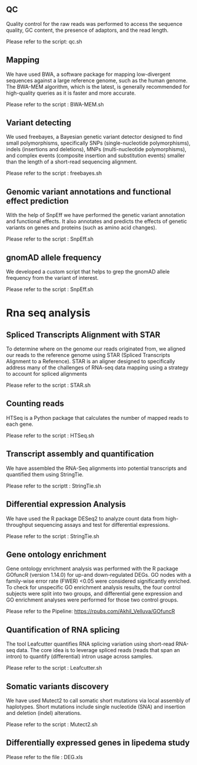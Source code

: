 
## QC
Quality control for the raw reads was performed to access the sequence quality, GC content, the presence of adaptors, and the read length.

Please refer to the script: qc.sh

## Mapping
We have used BWA, a software package for mapping low-divergent sequences against a large reference genome, such as the human genome. The BWA-MEM algorithm, which is the latest, is generally recommended for high-quality queries as it is faster and more accurate.

Please refer to the script : BWA-MEM.sh

## Variant detecting
We used freebayes, a Bayesian genetic variant detector designed to find small polymorphisms, specifically SNPs (single-nucleotide polymorphisms), indels (insertions and deletions), MNPs (multi-nucleotide polymorphisms), and complex events (composite insertion and substitution events) smaller than the length of a short-read sequencing alignment.


Please refer to the script : freebayes.sh

## Genomic variant annotations and functional effect prediction
With the help of SnpEff we have performed the genetic variant annotation and functional effects. It also annotates and predicts the effects of genetic variants on genes and proteins (such as amino acid changes).


Please refer to the script : SnpEff.sh

## gnomAD allele frequency
We developed a custom script that helps to grep the gnomAD allele frequency from the variant of interest.


Please refer to the script : SnpEff.sh

# Rna seq analysis
## Spliced Transcripts Alignment with STAR
To determine where on the genome our reads originated from, we aligned our reads to the reference genome using STAR (Spliced Transcripts Alignment to a Reference). STAR is an aligner designed to specifically address many of the challenges of RNA-seq data mapping using a strategy to account for spliced alignments


Please refer to the script : STAR.sh
## Counting reads
HTSeq is a Python package that calculates the number of mapped reads to each gene.


Please refer to the script : HTSeq.sh
## Transcript assembly and quantification
We have assembled the RNA-Seq alignments into potential transcripts and quantified them using StringTie.

Please refer to the scriptt : StringTie.sh
## Differential expression Analysis
We have used the R package DESeq2 to analyze count data from high-throughput sequencing assays and test for differential expressions.


Please refer to the script : StringTie.sh
## Gene ontology enrichment
Gene ontology enrichment analysis was performed with the R package GOfuncR (version 1.14.0) for up-and down-regulated DEGs. GO nodes with a family-wise error rate (FWER) <0.05 were considered significantly enriched. To check for unspecific GO enrichment analysis results, the four control subjects were split into two groups, and differential gene expression and GO enrichment analyses were performed for those two control groups.

Please refer to the Pipeline: https://rpubs.com/Akhil_Velluva/GOfuncR
## Quantification of RNA splicing
The tool Leafcutter quantifies RNA splicing variation using short-read RNA-seq data. The core idea is to leverage spliced reads (reads that span an intron) to quantify (differential) intron usage across samples.

Please refer to the script : Leafcutter.sh

## Somatic variants discovery
We have used Mutect2 to call somatic short mutations via local assembly of haplotypes. Short mutations include single nucleotide (SNA) and insertion and deletion (indel) alterations.

Please refer to the script : Mutect2.sh

## Differentially expressed genes in lipedema study
Please refer to the file : DEG.xls

